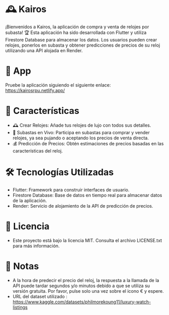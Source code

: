 # 🕰️ Kairos
¡Bienvenidos a Kairos, la aplicación de compra y venta de relojes por subasta! 🏆 Esta aplicación ha sido desarrollada con Flutter y utiliza Firestore Database para almacenar los datos. Los usuarios pueden crear relojes, ponerlos en subasta y obtener predicciones de precios de su reloj utilizando una API alojada en Render.

# 📲 App
Pruebe la aplicación siguiendo el siguiente enlace: https://kairosrpu.netlify.app/

# 🌟 Características
- 🕰️ Crear Relojes: Añade tus relojes de lujo con todos sus detalles.
- 🔨 Subastas en Vivo: Participa en subastas para comprar y vender relojes, ya sea pujando o aceptando los precios de venta directa.
- 💰 Predicción de Precios: Obtén estimaciones de precios basadas en las características del reloj.

# 🛠️ Tecnologías Utilizadas
- Flutter: Framework para construir interfaces de usuario.
- Firestore Database: Base de datos en tiempo real para almacenar datos de la aplicación.
- Render: Servicio de alojamiento de la API de predicción de precios.

# 📜 Licencia
- Este proyecto está bajo la licencia MIT. Consulta el archivo LICENSE.txt para más información.

# 📝 Notas
- A la hora de predecir el precio del reloj, la respuesta a la llamada de la API puede tardar segundos y/o minutos debido a que se utiliza su versión gratuita. Por favor, pulse solo una vez sobre el icono € y espere.
- URL del dataset utilizado : https://www.kaggle.com/datasets/philmorekoung11/luxury-watch-listings
